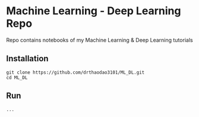 # Machine Learning - Deep Learning Repo
Repo contains notebooks of my Machine Learning & Deep Learning tutorials

## **Installation**

```
git clone https://github.com/drthaodao3101/ML_DL.git
cd ML_DL
```

## **Run**

```
...
```

